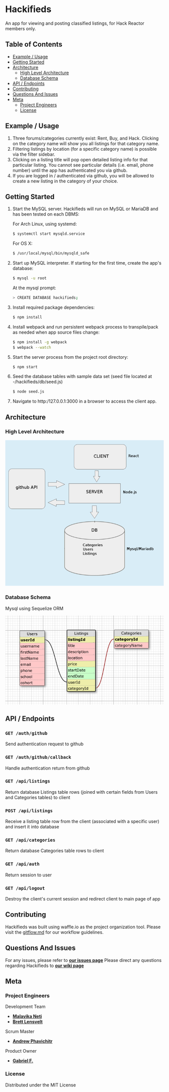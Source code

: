 # Hackifieds

An app for viewing and posting classified listings, for Hack Reactor members only.

## Table of Contents

- [Example / Usage](#example--usage)
- [Getting Started](#getting-started)
- [Architecture](#architecture)
  - [High Level Architecture](#high-level-architecture)
  - [Database Schema](#database-schema)
- [API / Endpoints](#api--endpoints)
- [Contributing](#contributing)
- [Questions And Issues](#questions-and-issues)
- [Meta](#meta)
  - [Project Engineers](#project-engineers)
  - [License](#license)

## Example / Usage

1. Three forums/categories currently exist: Rent, Buy, and Hack.  Clicking on the category name will show you all listings for that category name.
2. Filtering listings by location (for a specific category name) is possible via the filter sidebar.
3. Clicking on a listing title will pop open detailed listing info for that particular listing.  You cannot see particular details (i.e. email, phone number) until the app has authenticated you via github.
4. If you are logged in / authenticated via github, you will be allowed to create a new listing in the category of your choice.

## Getting Started

1. Start the MySQL server.  Hackifieds will run on MySQL or MariaDB and has been tested on each DBMS:

   For Arch Linux, using systemd:

   ```bash
   $ systemctl start mysqld.service
   ```

   For OS X:

   ```bash
   $ /usr/local/mysql/bin/mysqld_safe
   ```

2. Start up MySQL interpreter.  If starting for the first time, create the app's database:

   ```bash
   $ mysql -u root
   ```

   At the mysql prompt:

   ```bash
   > CREATE DATABASE hackifieds;
   ```

3. Install required package dependencies:

   ```bash
   $ npm install
   ```

4. Install webpack and run persistent webpack process to transpile/pack as needed when app source files change:

   ```bash
   $ npm install -g webpack
   $ webpack --watch
   ```

5. Start the server process from the project root directory:

   ```bash
   $ npm start
   ```

6. Seed the database tables with sample data set (seed file located at -/hackifieds/db/seed.js)

   ```bash
   $ node seed.js
   ```

7. Navigate to http:/127.0.0.1:3000 in a browser to access the client app.

## Architecture

### High Level Architecture

![Architecture](/readme/architecture.png)

### Database Schema

Mysql using Sequelize ORM

![Schema](/readme/schema.png)

## API / Endpoints

### `GET /auth/github`

Send authentication request to github

### `GET /auth/github/callback`

Handle authentication return from github

### `GET /api/listings`

Return database Listings table rows (joined with certain fields from Users and Categories tables) to client

### `POST /api/listings`

Receive a listing table row from the client (associated with a specific user) and insert it into database

### `GET /api/categories`

Return database Categories table rows to client

### `GET /api/auth`

Return session to user

### `GET /api/logout`

Destroy the client's current session and redirect client to main page of app

## Contributing

Hackifieds was built using waffle.io as the project organization tool.
Please visit the [gitflow.md](/readme/gitflow.md) for our workflow guidelines.

## Questions And Issues

For any issues, please refer to [**our issues page**](https://github.com/hackifieds/hackifieds/issues)
Please direct any questions regarding Hackifieds to [**our wiki page**](https://github.com/hackifieds/hackifieds/wiki)

## Meta

### Project Engineers

Development Team
- [**Malavika Neti**](https://github.com/malaneti)
- [**Brett Lensvelt**](https://github.com/lensvelt)

Scrum Master
- [**Andrew Phavichitr**](https://github.com/aphavichitr)

Product Owner
- [**Gabriel F.**](https://github.com/gfncodes)

### License

Distributed under the MIT License

